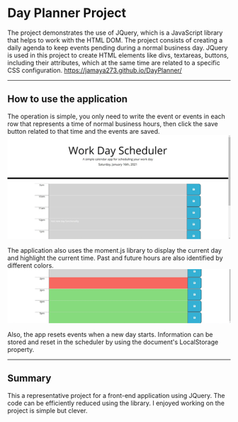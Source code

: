 # Day Planner Project
The project demonstrates the use of JQuery, which is a JavaScript library that helps to work with the HTML DOM. The project consists of creating a daily agenda to keep events pending during a normal business day. JQuery is used in this project to create HTML elements like divs, textareas, buttons, including their attributes, which at the same time are related to a specific CSS configuration.
https://jamaya273.github.io/DayPlanner/
 
--- 

## How to use the application
The operation is simple, you only need to write the event or events in each row that represents a time of normal business hours, then click the save button related to that time and the events are saved.
![WorkDaySched](images/WorkDaySched.jpg)

The application also uses the moment.js library to display the current day and highlight the current time. Past and future hours are also identified by different colors.
![WorkDaySched2](images/WorkDaySched2.jpg)

Also, the app resets events when a new day starts. Information can be stored and reset in the scheduler by using the document's LocalStorage property.

---

## Summary
This a representative project for a front-end application using JQuery. The code can be efficiently reduced using the library. I enjoyed working on the project is simple but clever.



